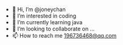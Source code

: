 - 👋 Hi, I’m @joneychan
- 👀 I’m interested in coding
- 🌱 I’m currently learning java
- 💞️ I’m looking to collaborate on ...
- 📫 How to reach me  196736468@qq.com

<!---
joneychan/joneychan is a ✨ special ✨ repository because its `README.md` (this file) appears on your GitHub profile.
You can click the Preview link to take a look at your changes.
--->
